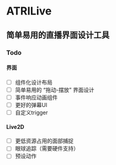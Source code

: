 # ATRILive

## 简单易用的直播界面设计工具

### Todo

#### 界面

- [ ] 组件化设计布局
- [ ] 简单易用的 “拖动-摆放” 界面设计
- [ ] 事件响应动画组件
- [ ] 更好的弹幕UI
- [ ] 自定义trigger

#### Live2D

- [ ] 更低资源占用的面部捕捉
- [ ] 眼球追踪（需要硬件支持）
- [ ] 预设动作
